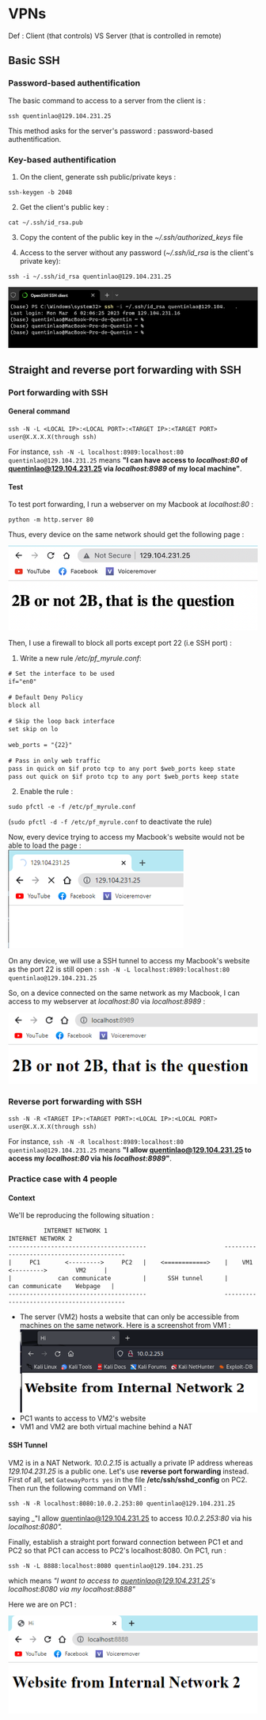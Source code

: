 # VPNs

Def : Client (that controls) VS Server (that is controlled in remote)

## Basic SSH

### Password-based authentification

The basic command to access to a server from the client is :
```
ssh quentinlao@129.104.231.25
```
This method asks for the server's password : password-based authentification. 


### Key-based authentification

1. On the client, generate ssh public/private keys :
```
ssh-keygen -b 2048
```

2. Get the client's public key :
```
cat ~/.ssh/id_rsa.pub
```

3. Copy the content of the public key in the _~/.ssh/authorized_keys_ file

4. Access to the server without any password (_~/.ssh/id_rsa_ is the client's private key):
```
ssh -i ~/.ssh/id_rsa quentinlao@129.104.231.25
```

![basicssh](img/basicssh.png)



## Straight and reverse port forwarding with SSH

### Port forwarding with SSH

#### General command

```
ssh -N -L <LOCAL IP>:<LOCAL PORT>:<TARGET IP>:<TARGET PORT> user@X.X.X.X(through ssh)
```

For instance, `ssh -N -L localhost:8989:localhost:80 quentinlao@129.104.231.25` means __"I can have access to _localhost:80_ of quentinlao@129.104.231.25 via _localhost:8989_ of my local machine"__.

#### Test

To test port forwarding, I run a webserver on my Macbook at _localhost:80_ :
```
python -m http.server 80
```
Thus, every device on the same network should get the following page :

![normal80](img/normal80.png)


Then, I use a firewall to block all ports except port 22 (i.e SSH port) :
1. Write a new rule _/etc/pf_myrule.conf_:
```
# Set the interface to be used
if="en0"

# Default Deny Policy
block all

# Skip the loop back interface
set skip on lo

web_ports = "{22}"

# Pass in only web traffic
pass in quick on $if proto tcp to any port $web_ports keep state
pass out quick on $if proto tcp to any port $web_ports keep state
```

2. Enable the rule :
```
sudo pfctl -e -f /etc/pf_myrule.conf
```
(`sudo pfctl -d -f /etc/pf_myrule.conf` to deactivate the rule)


Now, every device trying to access my Macbook's website would not be able to load the page :
![notload](img/notload.png)


On any device, we will use a SSH tunnel to access my Macbook's website as the port 22 is still open :
`ssh -N -L localhost:8989:localhost:80 quentinlao@129.104.231.25`


So, on a device connected on the same network as my Macbook, I can access to my webserver at _localhost:80_ via _localhost:8989_ :

![load](img/load.png)



### Reverse port forwarding with SSH

```
ssh -N -R <TARGET IP>:<TARGET PORT>:<LOCAL IP>:<LOCAL PORT> user@X.X.X.X(through ssh)
```

For instance, `ssh -N -R localhost:8989:localhost:80 quentinlao@129.104.231.25` means __"I allow quentinlao@129.104.231.25 to access my _localhost:80_ via his _localhost:8989_"__.



### Practice case with 4 people

#### Context

We'll be reproducing the following situation :
```
          INTERNET NETWORK 1                                              INTERNET NETWORK 2
---------------------------------------                      ------------------------------------------
|     PC1       <--------->     PC2   |    <============>    |    VM1      <--------->        VM2     |
|             can communicate         |      SSH tunnel      |           can communicate    Webpage   |
---------------------------------------                      ------------------------------------------
```

* The server (VM2) hosts a website that can only be accessible from machines on the same network. Here is a screenshot from VM1 :
![serverwebsite](img/serverwebsite.png)
* PC1 wants to access to VM2's website
* VM1 and VM2 are both virtual machine behind a NAT


#### SSH Tunnel


VM2 is in a NAT Network. _10.0.2.15_ is actually a private IP address whereas _129.104.231.25_ is a public one. Let's use __reverse port forwarding__ instead. First of all, set `GatewayPorts yes` in the file __/etc/ssh/sshd_config__ on PC2. Then run the following command on VM1 :
```
ssh -N -R localhost:8080:10.0.2.253:80 quentinlao@129.104.231.25
```
saying _"I allow quentinlao@129.104.231.25 to access _10.0.2.253:80_ via his _localhost:8080"._


Finally, establish a straight port forward connection between PC1 et and PC2 so that PC1 can access to PC2's localhost:8080. On PC1, run :
```
ssh -N -L 8888:localhost:8080 quentinlao@129.104.231.25
```
which means _"I want to access to quentinlao@129.104.231.25's localhost:8080 via my localhost:8888"_


Here we are on PC1 :

![reversegood](img/reversegood.png)




